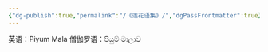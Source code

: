 ```yaml
---
{"dg-publish":true,"permalink":"/《莲花语集》/","dgPassFrontmatter":true}
---
```


英语：Piyum Mala
僧伽罗语：පියුම් මාලාව